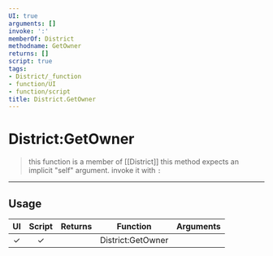 ```yaml
---
UI: true
arguments: []
invoke: ':'
memberOf: District
methodname: GetOwner
returns: []
script: true
tags:
- District/_function
- function/UI
- function/script
title: District.GetOwner
---
```

# District:GetOwner
> this function is a member of [[District]]
> this method expects an implicit "self" argument. invoke it with `:`
-----
## Usage
|  UI | Script | Returns | Function | Arguments |
|:---:|:------:|-------:|:--------:|:---------|
|✓|✓||District:GetOwner||
